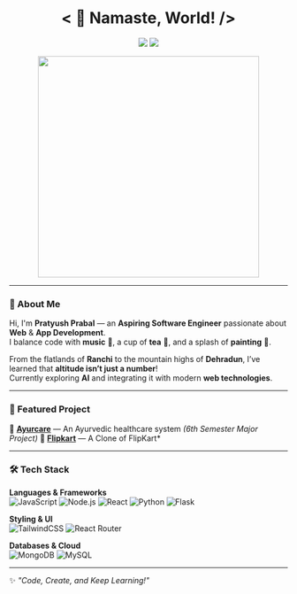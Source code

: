 <h1 align="center">
  &lt; 🙏 Namaste, World! /&gt;
</h1>

<p align="center">
  <img src="https://komarev.com/ghpvc/?username=Pratyush_Prabal&color=dc143c" />
  <a href="https://rajsupratik-porfolio.netlify.app/">
    <img src="https://img.shields.io/badge/Portfolio-%23000000.svg?logo=firefox&logoColor=#FF7139"/>
  </a>
</p>

<p align="center">
  <img src="https://user-images.githubusercontent.com/74038190/212284158-e840e285-664b-44d7-b79b-e264b5e54825.gif" width="400" />
</p>

---

### 👋 About Me  
Hi, I'm **Pratyush Prabal** — an **Aspiring Software Engineer** passionate about **Web** & **App Development**.  
I balance code with **music** 🎵, a cup of **tea** 🍵, and a splash of **painting** 🎨.  

From the flatlands of **Ranchi** to the mountain highs of **Dehradun**, I’ve learned that **altitude isn’t just a number**!  
Currently exploring **AI** and integrating it with modern **web technologies**.

---

### 🚀 Featured Project  
🔹 **[Ayurcare](https://github.com/Pratyush-KP/Ayurcare)** — An Ayurvedic healthcare system *(6th Semester Major Project)*
🔹 **[Flipkart](https://github.com/Pratyush-KP/Flipkart_Clone)** — A Clone of FlipKart*

---

### 🛠 Tech Stack  

**Languages & Frameworks**  
![JavaScript](https://img.shields.io/badge/JavaScript-F7DF1E?logo=javascript&logoColor=black)
![Node.js](https://img.shields.io/badge/Node.js-43853D?logo=node.js&logoColor=white)
![React](https://img.shields.io/badge/React-20232A?logo=react&logoColor=61DAFB)
![Python](https://img.shields.io/badge/Python-3670A0?logo=python&logoColor=ffdd54)
![Flask](https://img.shields.io/badge/Flask-%23000.svg?logo=flask&logoColor=white)

**Styling & UI**  
![TailwindCSS](https://img.shields.io/badge/TailwindCSS-%2338B2AC.svg?logo=tailwind-css&logoColor=white)
![React Router](https://img.shields.io/badge/React_Router-CA4245?logo=react-router&logoColor=white)

**Databases & Cloud**  
![MongoDB](https://img.shields.io/badge/MongoDB-%234ea94b.svg?logo=mongodb&logoColor=white)
![MySQL](https://img.shields.io/badge/MySQL-%2300f.svg?logo=mysql&logoColor=white)

---

✨ *"Code, Create, and Keep Learning!"*  
